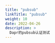 ```yaml
---
title: "pubsub"
linkTitle: "pubsub"
weight: 10
date: 2022-04-26
description: >
  Dapr的pubsub认证测试
---
```




